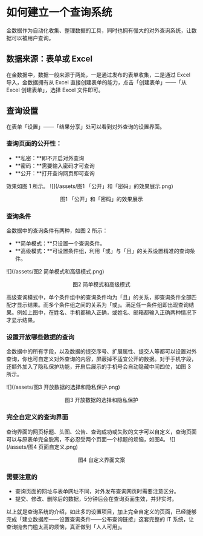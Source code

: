 # 如何建立一个查询系统

金数据作为自动化收集、整理数据的工具，同时也拥有强大的对外查询系统，让数据可以被用户查询。

## 数据来源：表单或 Excel

在金数据中，数据一般来源于两处，一是通过发布的表单收集，二是通过 Excel 导入，金数据拥有从 Excel 直接创建表单的能力，点击「创建表单」——「从 Excel 创建表单」，选择 Excel 文件即可。

## 查询设置

在表单「设置」——「结果分享」处可以看到对外查询的设置界面。

### 查询页面的公开性：

* **私密：**即不开启对外查询
* **密码：**需要输入密码才可查询
* **公开：**打开查询网页即可查询

效果如图 1 所示。
![](/assets/图1 「公开」和「密码」的效果展示.png)

<center>图1 「公开」和「密码」的效果展示</center>

### 查询条件

金数据中的查询条件有两种，如图 2 所示：

* **简单模式：**只设置一个查询条件。
* **高级模式：**可设置条件组，利用「或」与「且」的关系设置精准的查询条件。


![](/assets/图2 简单模式和高级模式.png)

<center>图2 简单模式和高级模式</center>

高级查询模式中，单个条件组中的查询条件均为「且」的关系，即查询条件全部匹配才显示结果。而多个条件组之间的关系为「或」。满足任一条件组即出现查询结果。例如上图中，在姓名、手机都输入正确，或姓名、邮箱都输入正确两种情况下才显示结果。

### 设置开放哪些数据的查询

金数据中的所有字段，以及数据的提交序号、扩展属性、提交人等都可以设置对外查询，你也可自定义对外查询的内容，屏蔽掉不适宜公开的数据。对于手机字段，还额外加入了隐私保护功能，开启后展示的手机号会自动隐藏中间四位，如图 3 所示。

![](/assets/图3 开放数据的选择和隐私保护.png)

<center>图3 开放数据的选择和隐私保护</center>

### 完全自定义的查询界面

查询界面的网页标题、头图、公告、查询成功或失败的文字可以自定义，查询页面可以与原表单完全脱离，不必忍受两个页面一个标题的烦恼，如图4。
![](/assets/图4 页面自定义.png)

<center>图4 自定义界面文案</center>

### 需要注意的

* 查询页面的网址与表单网址不同，对外发布查询网页时需要注意区分。
* 提交、修改、删除后的数据，5分钟后会在查询页面生效，并非实时。

以上就是查询系统的介绍，如此多的设置项目，加上完全自定义的页面，已经能够完成「建立数据库——设置查询条件——公布查询链接」这套完整的 IT 系统，让查询抛去门槛太高的烦恼，真正做到「人人可用」。